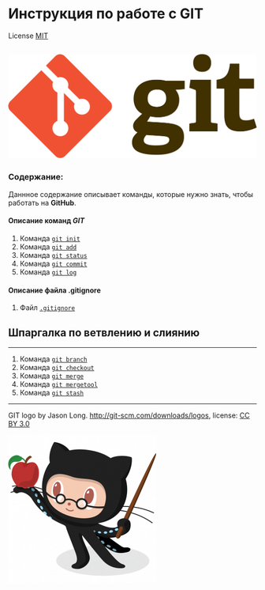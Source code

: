 # Инструкция по работе с GIT

License [MIT](./License.md)

![git-logo](/IMG/1920px-Git-logo.svg.png)
---

### Содержание:
Даннное содержание описывает команды, которые нужно знать, чтобы работать на **GitHub**.
#### Описание команд ***GIT***
1. Команда [```git init```](/init.md)
0. Команда [```git add```](/add.md)
0. Команда [```git status```](/status.md)
0. Команда [```git commit```](/commit.md)
0. Команда [```git log```](/log.md)

#### Описание файла **.gitignore** ####
1. Файл [```.gitignore```](/gitignore.md)

## Шпаргалка по ветвлению и слиянию
---

1. Команда [```git branch```](/branch.md)
0. Команда [```git checkout```](/checkout.md)
0. Команда [```git merge```](/merge.md)
0. Команда [```git mergetool```](/mergetool.md)
0. Команда [```git stash```](/stash.md)


---
GIT logo by Jason Long. http://git-scm.com/downloads/logos, license: [CC BY 3.0](https://creativecommons.org/licenses/by/3.0/deed.ru)


![cat](/IMG/Professortocat_v2-300x300.png)